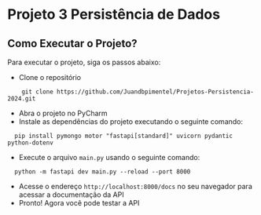 # Projeto 3 Persistência de Dados

## Como Executar o Projeto?

Para executar o projeto, siga os passos abaixo:
- Clone o repositório
```shell
    git clone https://github.com/Juandbpimentel/Projetos-Persistencia-2024.git
```
- Abra o projeto no PyCharm
- Instale as dependências do projeto executando o seguinte comando:
```shell
  pip install pymongo motor "fastapi[standard]" uvicorn pydantic python-dotenv 
```
- Execute o arquivo `main.py` usando o seguinte comando: 
```shell
  python -m fastapi dev main.py --reload --port 8000
```
- Acesse o endereço `http://localhost:8000/docs` no seu navegador para acessar a documentação da API
- Pronto! Agora você pode testar a API